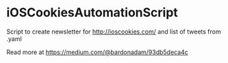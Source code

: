 # iOSCookiesAutomationScript
Script to create newsletter for http://ioscookies.com/ and list of tweets from .yaml

Read more at https://medium.com/@bardonadam/93db5deca4c
